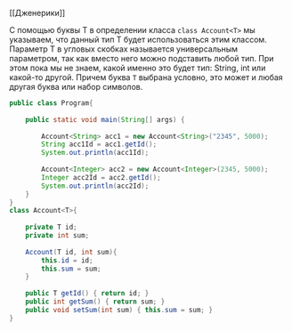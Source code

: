 [[Дженерики]]

С помощью буквы T в определении класса `class Account<T>` мы указываем, что данный тип T будет использоваться этим классом. Параметр T в угловых скобках называется универсальным параметром, так как вместо него можно подставить любой тип. При этом пока мы не знаем, какой именно это будет тип: String, int или какой-то другой. Причем буква `T` выбрана условно, это может и любая другая буква или набор символов.

```java
public class Program{
      
    public static void main(String[] args) {
          
        Account<String> acc1 = new Account<String>("2345", 5000);
        String acc1Id = acc1.getId();
        System.out.println(acc1Id);
         
        Account<Integer> acc2 = new Account<Integer>(2345, 5000);
        Integer acc2Id = acc2.getId();
        System.out.println(acc2Id);
    }
}
class Account<T>{
     
    private T id;
    private int sum;
     
    Account(T id, int sum){
        this.id = id;
        this.sum = sum;
    }
     
    public T getId() { return id; }
    public int getSum() { return sum; }
    public void setSum(int sum) { this.sum = sum; }
}
```